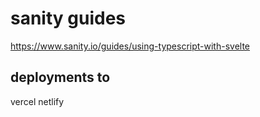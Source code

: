 # sanity guides
https://www.sanity.io/guides/using-typescript-with-svelte

## deployments to
vercel
netlify
